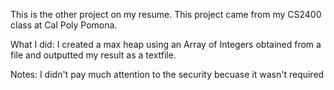 This is the other project on my resume.
This project came from my CS2400 class at Cal Poly Pomona.

What I did:
I created a max heap using an Array of Integers obtained from a file
and outputted my result as a textfile.

Notes: I didn't pay much attention to the security becuase it wasn't required
